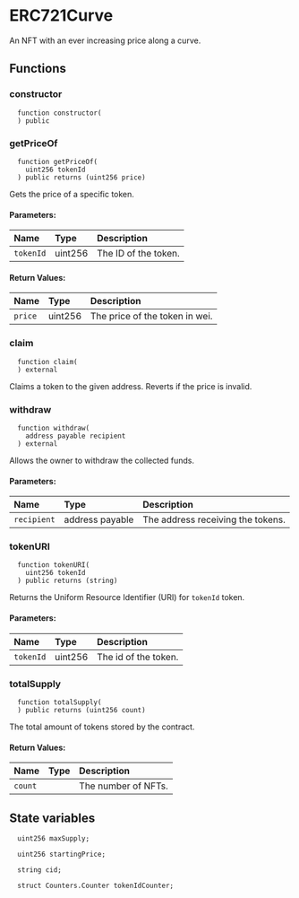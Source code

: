 # ERC721Curve

An NFT with an ever increasing price along a curve.



## Functions
### constructor
```solidity
  function constructor(
  ) public
```




### getPriceOf
```solidity
  function getPriceOf(
    uint256 tokenId
  ) public returns (uint256 price)
```
Gets the price of a specific token.


#### Parameters:
| Name | Type | Description                                                          |
| :--- | :--- | :------------------------------------------------------------------- |
|`tokenId` | uint256 | The ID of the token.

#### Return Values:
| Name                           | Type          | Description                                                                  |
| :----------------------------- | :------------ | :--------------------------------------------------------------------------- |
|`price`| uint256 | The price of the token in wei.
### claim
```solidity
  function claim(
  ) external
```
Claims a token to the given address. Reverts if the price is invalid.



### withdraw
```solidity
  function withdraw(
    address payable recipient
  ) external
```
Allows the owner to withdraw the collected funds.


#### Parameters:
| Name | Type | Description                                                          |
| :--- | :--- | :------------------------------------------------------------------- |
|`recipient` | address payable | The address receiving the tokens.

### tokenURI
```solidity
  function tokenURI(
    uint256 tokenId
  ) public returns (string)
```

Returns the Uniform Resource Identifier (URI) for `tokenId` token.
#### Parameters:
| Name | Type | Description                                                          |
| :--- | :--- | :------------------------------------------------------------------- |
|`tokenId` | uint256 | The id of the token.

### totalSupply
```solidity
  function totalSupply(
  ) public returns (uint256 count)
```
The total amount of tokens stored by the contract.



#### Return Values:
| Name                           | Type          | Description                                                                  |
| :----------------------------- | :------------ | :--------------------------------------------------------------------------- |
|`count`|  | The number of NFTs.





## State variables
```solidity
  uint256 maxSupply;

  uint256 startingPrice;

  string cid;

  struct Counters.Counter tokenIdCounter;
```
